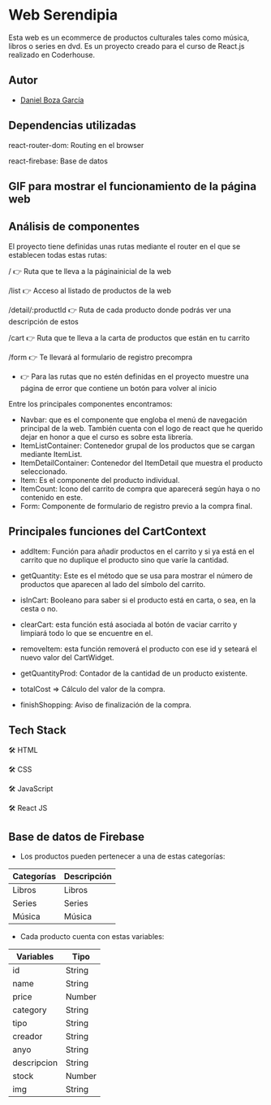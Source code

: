 
# Web Serendipia

Esta web es un ecommerce de productos culturales tales como música, libros o series en dvd. Es un proyecto creado para el curso de React.js realizado en Coderhouse.
## Autor

- [Daniel Boza García](https://github.com/Danielbzg)


## Dependencias utilizadas

react-router-dom: Routing en el browser

react-firebase: Base de datos

## GIF para mostrar el funcionamiento de la página web


## Análisis de componentes

El proyecto tiene definidas unas rutas mediante el router en el que se establecen todas estas rutas:

/ 👉 Ruta que te lleva a la páginainicial de la web

/list 👉 Acceso al listado de productos de la web

/detail/:productId 👉 Ruta de cada producto donde podrás ver una descripción de estos

/cart 👉 Ruta que te lleva a la carta de productos que están en tu carrito

/form 👉 Te llevará al formulario de registro precompra

* 👉 Para las rutas que no estén definidas en el proyecto muestre una página de error que contiene un botón para volver al inicio


Entre los principales componentes encontramos:

- Navbar: que es el componente que engloba el menú de navegación principal de la web. También cuenta con el logo de react que he querido dejar en honor a que el curso es sobre esta librería.
- ItemListContainer: Contenedor grupal de los productos que se cargan mediante ItemList.
- ItemDetailContainer: Contenedor del ItemDetail que muestra el producto seleccionado.
- Item: Es el componente del producto individual.
- ItemCount: Icono del carrito de compra que aparecerá según haya o no contenido en este.
- Form: Componente de formulario de registro previo a la compra final.

## Principales funciones del CartContext

- addItem: Función para añadir productos en el carrito y si ya está en el carrito que no duplique el producto sino que varíe la cantidad.

- getQuantity: Este es el método que se usa para mostrar el número de productos que aparecen al lado del símbolo del carrito.

- isInCart: Booleano para saber si el producto está en carta, o sea, en la cesta o no.

- clearCart: esta función está asociada al botón de vaciar carrito y limpiará todo lo que se encuentre en el.

- removeItem: esta función removerá el producto con ese id y seteará el nuevo valor del CartWidget.

- getQuantityProd: Contador de la cantidad de un producto existente.

- totalCost => Cálculo del valor de la compra.

- finishShopping: Aviso de finalización de la compra.


## Tech Stack
🛠️ HTML

🛠️ CSS

🛠️ JavaScript

🛠️ React JS

## Base de datos de Firebase
- Los productos pueden pertenecer a una de estas categorías:

| Categorías        | Descripción                                                                |
| ----------------- | ------------------------------------------------------------------ |
| Libros | Libros               |
| Series | Series  |
| Música | Música |

- Cada producto cuenta con estas variables:


| Variables        | Tipo                                                                |
| ----------------- | ------------------------------------------------------------------ |
| id | String |
| name | String  |
| price | Number |
| category | String |
| tipo | String  |
| creador | String |
| anyo | String |
| descripcion | String  |
| stock | Number |
| img | String |
